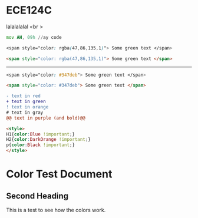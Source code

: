 # ECE124C
lalalalalal <br \>

```asm
mov AH, 09h //ay code
```



```css
<span style="color: rgba(47,86,135,1)"> Some green text </span>
```

```html
<span style="color: rgba(47,86,135,1)"> Some green text </span>
```
***

```css
<span style="color: #347deb"> Some green text </span>
```

```html
<span style="color: #347deb"> Some green text </span>
```

```diff
- text in red
+ text in green
! text in orange
# text in gray
@@ text in purple (and bold)@@
```
```html
<style>
H1{color:Blue !important;}
H2{color:DarkOrange !important;}
p{color:Black !important;}
</style>
```

# Color Test Document

## Second Heading

This is a test to see how the colors work.
